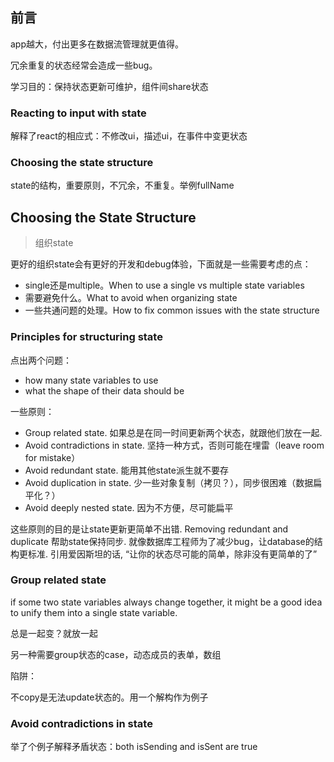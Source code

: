 ## 前言

app越大，付出更多在数据流管理就更值得。

冗余重复的状态经常会造成一些bug。

学习目的：保持状态更新可维护，组件间share状态

### Reacting to input with state

解释了react的相应式：不修改ui，描述ui，在事件中变更状态

### Choosing the state structure

state的结构，重要原则，不冗余，不重复。举例fullName

## Choosing the State Structure

> 组织state

更好的组织state会有更好的开发和debug体验，下面就是一些需要考虑的点：

- single还是multiple。When to use a single vs multiple state variables
- 需要避免什么。What to avoid when organizing state
- 一些共通问题的处理。How to fix common issues with the state structure

### Principles for structuring state

点出两个问题：

- how many state variables to use
- what the shape of their data should be

一些原则：

- Group related state. 如果总是在同一时间更新两个状态，就跟他们放在一起.
- Avoid contradictions in state. 坚持一种方式，否则可能在埋雷（leave room for mistake）
- Avoid redundant state. 能用其他state派生就不要存
- Avoid duplication in state. 少一些对象复制（拷贝？），同步很困难（数据扁平化？）
- Avoid deeply nested state. 因为不方便，尽可能扁平

这些原则的目的是让state更新更简单不出错. Removing redundant and duplicate 帮助state保持同步. 就像数据库工程师为了减少bug，让database的结构更标准. 引用爱因斯坦的话, “让你的状态尽可能的简单，除非没有更简单的了”

### Group related state

if some two state variables always change together, it might be a good idea to unify them into a single state variable.

总是一起变？就放一起

另一种需要group状态的case，动态成员的表单，数组

陷阱：

不copy是无法update状态的。用一个解构作为例子

### Avoid contradictions in state

举了个例子解释矛盾状态：both isSending and isSent are true